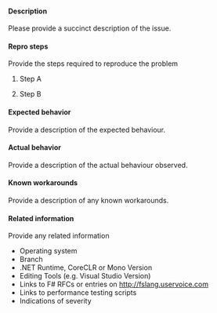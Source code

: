 
#### Description

Please provide a succinct description of the issue.

#### Repro steps

Provide the steps required to reproduce the problem

1. Step A

2. Step B

#### Expected behavior

Provide a description of the expected behaviour.

#### Actual behavior

Provide a description of the actual behaviour observed. 

#### Known workarounds

Provide a description of any known workarounds.

#### Related information 

Provide any related information 

* Operating system
* Branch
* .NET Runtime, CoreCLR or Mono Version
* Editing Tools (e.g. Visual Studio Version)
* Links to F# RFCs or entries on http://fslang.uservoice.com
* Links to performance testing scripts
* Indications of severity


